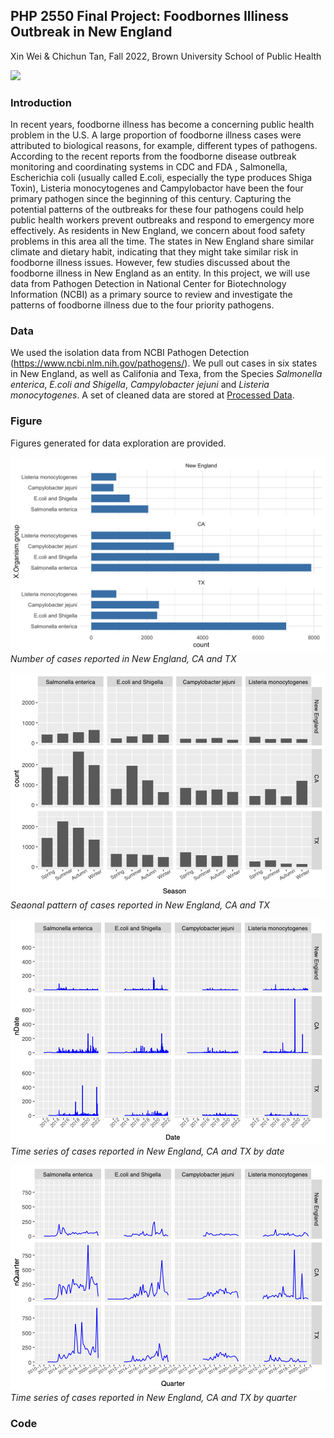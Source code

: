 ## PHP 2550 Final Project: Foodbornes Illiness Outbreak in New England
Xin Wei & Chichun Tan, Fall 2022, Brown University School of Public Health

![](https://github.com/weix21/PDA_project/blob/main/figure/26911666558978_.pic_hd.jpg)
### Introduction 

In recent years, foodborne illness has become a concerning public health problem in the U.S. A large proportion of foodborne illness cases were attributed to biological reasons, for example, different types of pathogens. According to the recent reports from the foodborne disease outbreak monitoring and coordinating systems in CDC and FDA , Salmonella, Escherichia coli (usually called E.coli, especially the type produces Shiga Toxin), Listeria monocytogenes and Campylobactor have been the four primary pathogen since the beginning of this century. Capturing the potential patterns of the outbreaks for these four pathogens could help public health workers prevent outbreaks and respond to emergency more effectively. As residents in New England, we concern about food safety problems in this area all the time. The states in New England share similar climate and dietary habit, indicating that they might take similar risk in foodborne illness issues. However, few studies discussed about the foodborne illness in New England as an entity. In this project, we will use data from Pathogen Detection in National Center for Biotechnology Information (NCBI) as a primary source to review and investigate the patterns of foodborne illness due to the four priority pathogens.

### Data

We used the isolation data from NCBI Pathogen Detection (https://www.ncbi.nlm.nih.gov/pathogens/). We pull out cases in six states in New England, as well as Califonia and Texa, from the Species *Salmonella enterica*, *E.coli and Shigella*, *Campylobacter jejuni* and *Listeria monocytogenes*. A set of cleaned data are stored at [Processed Data](https://github.com/weix21/PDA_project/tree/main/data/Processed%20data).

### Figure

Figures generated for data exploration are provided.

![](https://github.com/weix21/PDA_project/blob/main/figure/figure_1.png)
*Number of cases reported in New England, CA and TX*

![](https://github.com/weix21/PDA_project/blob/main/figure/figure_2.png)
*Seaonal pattern of cases reported in New England, CA and TX*

![](https://github.com/weix21/PDA_project/blob/main/figure/figure_3_1.png)
*Time series of cases reported in New England, CA and TX by date*

![](https://github.com/weix21/PDA_project/blob/main/figure/figure_3_2.png)
*Time series of cases reported in New England, CA and TX by quarter*

### Code

